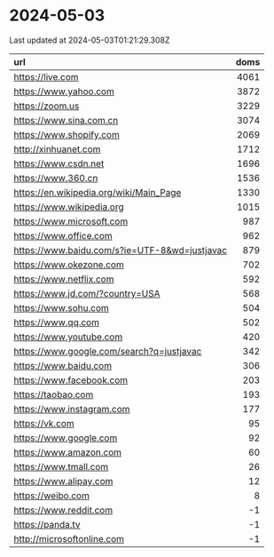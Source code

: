 # 2024-05-03

<!-- BEGIN -->
Last updated at 2024-05-03T01:21:29.308Z

url | doms
:- | -:
https://live.com | 4061
https://www.yahoo.com | 3872
https://zoom.us | 3229
https://www.sina.com.cn | 3074
https://www.shopify.com | 2069
http://xinhuanet.com | 1712
https://www.csdn.net | 1696
https://www.360.cn | 1536
https://en.wikipedia.org/wiki/Main_Page | 1330
https://www.wikipedia.org | 1015
https://www.microsoft.com | 987
https://www.office.com | 962
https://www.baidu.com/s?ie=UTF-8&wd=justjavac | 879
https://www.okezone.com | 702
https://www.netflix.com | 592
https://www.jd.com/?country=USA | 568
https://www.sohu.com | 504
https://www.qq.com | 502
https://www.youtube.com | 420
https://www.google.com/search?q=justjavac | 342
https://www.baidu.com | 306
https://www.facebook.com | 203
https://taobao.com | 193
https://www.instagram.com | 177
https://vk.com | 95
https://www.google.com | 92
https://www.amazon.com | 60
https://www.tmall.com | 26
https://www.alipay.com | 12
https://weibo.com | 8
https://www.reddit.com | -1
https://panda.tv | -1
http://microsoftonline.com | -1
<!-- END -->
